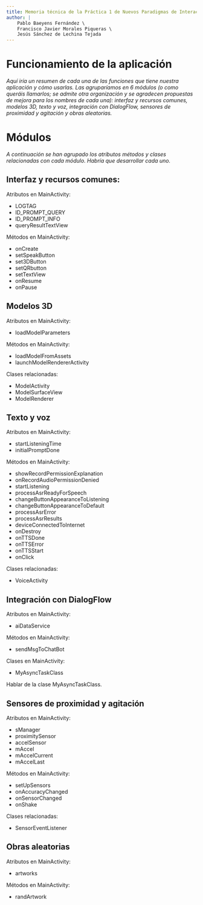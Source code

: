 ```yaml
---
title: Memoria técnica de la Práctica 1 de Nuevos Paradigmas de Interacción
author: |
    Pablo Baeyens Fernández \
    Francisco Javier Morales Piqueras \
    Jesús Sánchez de Lechina Tejada
---
```


# Funcionamiento de la aplicación

*Aquí iría un resumen de cada una de las funciones que tiene nuestra aplicación y cómo usarlas. Las agruparíamos en 6 módulos (o como queráis llamarlos; se admite otra organización y se agradecen propuestas de mejora para los nombres de cada una): interfaz y recursos comunes, modelos 3D, texto y voz, integración con DialogFlow, sensores de proximidad y agitación y obras aleatorias.*

# Módulos

*A continuación se han agrupado los atributos métodos y clases relacionadas con cada módulo. Habría que desarrollar cada uno.*

## Interfaz y recursos comunes:

Atributos en MainActivity:

- LOGTAG
- ID_PROMPT_QUERY
- ID_PROMPT_INFO
- queryResultTextView

Métodos en MainActivity:

- onCreate
- setSpeakButton
- set3DButton
- setQRbutton
- setTextView
- onResume
- onPause

## Modelos 3D

Atributos en MainActivity:

- loadModelParameters

Métodos en MainActivity:

- loadModelFromAssets
- launchModelRendererActivity

Clases relacionadas:

- ModelActivity
- ModelSurfaceView
- ModelRenderer

## Texto y voz

Atributos en MainActivity:

- startListeningTime
- initialPromptDone


Métodos en MainActivity:

- showRecordPermissionExplanation
- onRecordAudioPermissionDenied
- startListening
- processAsrReadyForSpeech
- changeButtonAppearanceToListening
- changeButtonAppearanceToDefault
- processAsrError
- processAsrResults
- deviceConnectedToInternet
- onDestroy
- onTTSDone
- onTTSError
- onTTSStart
- onClick

Clases relacionadas:

- VoiceActivity

## Integración con DialogFlow

Atributos en MainActivity:

- aiDataService

Métodos en MainActivity:

- sendMsgToChatBot

Clases en MainActivity:

- MyAsyncTaskClass

Hablar de la clase MyAsyncTaskClass.

## Sensores de proximidad y agitación

Atributos en MainActivity:

- sManager
- proximitySensor
- accelSensor
- mAccel
- mAccelCurrent
- mAccelLast

Métodos en MainActivity:

- setUpSensors
- onAccuracyChanged
- onSensorChanged
- onShake

Clases relacionadas:

- SensorEventListener

## Obras aleatorias

Atributos en MainActivity:

- artworks

Métodos en MainActivity:

- randArtwork
